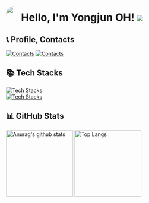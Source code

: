 <!-- 참고 링크 [https://80000coding.oopy.io/865f4b2a-5198-49e8-a173-0f893a4fed45] -->

<div align="left">
  <h1><img src="https://i.redd.it/6do158vk2ue61.png" style="border-radius: 70%; height: 40px; width: 40px;">Hello, I'm Yongjun OH! <a href="https://hits.seeyoufarm.com"><img src="https://hits.seeyoufarm.com/api/count/incr/badge.svg?url=https%3A%2F%2Fgithub.com%2F55yong%2Fhit-counter&count_bg=%2379C83D&title_bg=%23555555&icon=&icon_color=%23E7E7E7&title=hits&edge_flat=true"/></a></h1>
</div>

## 📞 Profile, Contacts
[![Contacts](https://skillicons.dev/icons?i=notion)](https://55yong.notion.site/69bfd4afd72640f68c08665ac3a3cd08)
[![Contacts](https://skillicons.dev/icons?i=instagram)](https://www.instagram.com/55yongphoto/)

## 📚 Tech Stacks
[![Tech Stacks](https://skillicons.dev/icons?i=debian,ubuntu,windows,bash)](https://skillicons.dev)   
[![Tech Stacks](https://skillicons.dev/icons?i=html,css,js,react)](https://skillicons.dev)

<div align="left">
  <h2 align="left">📊 GitHub Stats</h2>
    <a href="https://github.com/55yong"><img style="height: 180px" src="https://github-readme-stats.vercel.app/api?username=55yong" alt="Anurag&#39;s github stats"></a>
    <a href="https://github.com/55yong"><img style="height: 180px" src="https://github-readme-stats.vercel.app/api/top-langs/?username=55yong&amp;layout=compact" alt="Top Langs"></a>
</div>
